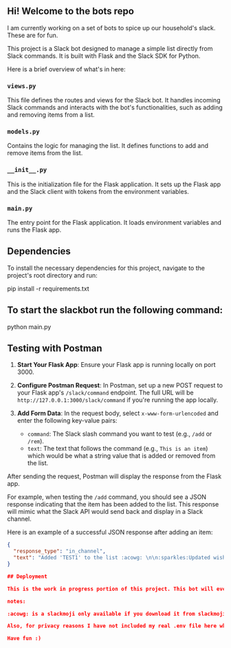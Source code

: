 ## Hi! Welcome to the bots repo

I am currently working on a set of bots to spice up our household's slack. These are for fun.

This project is a Slack bot designed to manage a simple list directly from Slack commands. It is built with Flask and the Slack SDK for Python.

Here is a brief overview of what's in here:

### `views.py`

This file defines the routes and views for the Slack bot. It handles incoming Slack commands and interacts with the bot's functionalities, such as adding and removing items from a list.

### `models.py`

Contains the logic for managing the list. It defines functions to add and remove items from the list.

### `__init__.py`

This is the initialization file for the Flask application. It sets up the Flask app and the Slack client with tokens from the environment variables.

### `main.py`

The entry point for the Flask application. It loads environment variables and runs the Flask app.

## Dependencies

To install the necessary dependencies for this project, navigate to the project's root directory and run:

pip install -r requirements.txt

## To start the slackbot run the following command:

python main.py

## Testing with Postman

1. **Start Your Flask App**: Ensure your Flask app is running locally on port 3000.
   
2. **Configure Postman Request**: In Postman, set up a new POST request to your Flask app's `/slack/command` endpoint. The full URL will be `http://127.0.0.1:3000/slack/command` if you're running the app locally.

3. **Add Form Data**: In the request body, select `x-www-form-urlencoded` and enter the following key-value pairs:
   - `command`: The Slack slash command you want to test (e.g., `/add` or `/rem`).
   - `text`: The text that follows the command (e.g., `This is an item`) which would be what a string value that is added or removed from the list.

After sending the request, Postman will display the response from the Flask app. 

For example, when testing the `/add` command, you should see a JSON response indicating that the item has been added to the list. This response will mimic what the Slack API would send back and display in a Slack channel.

Here is an example of a successful JSON response after adding an item:

```json
{
  "response_type": "in_channel",
  "text": "Added 'TEST1' to the list :acowg: \n\n:sparkles:Updated wishlist:sparkles:: \n- TEST1"
}

## Deployment

This is the work in progress portion of this project. This bot will eventually be deployed to a Heroku server (hence the Procfile)

notes:

:acowg: is a slackmoji only available if you download it from slackmojis.com and set it up in your slack!

Also, for privacy reasons I have not included my real .env file here which contains sensitive information about my slack channel. You must substitute the current values in this .env file with your own slack token and channel ID values.

Have fun :)

